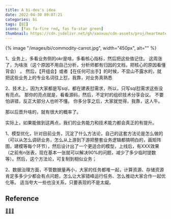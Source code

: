 ```yaml
---
title: A bi-dev's idea
date: 2022-04-30 09:07:21
categories: bi
tags: [BI]
icons: [fas fa-fire red, fas fa-star green]
thumbnail: https://cdn.jsdelivr.net/gh/xaoxuu/cdn-assets/proj/heartmate/icon.png
---
```


{% image "/images/bi/commodity-carrot.jpg", width="450px", alt="" %}

<!-- more -->

1、业务上，多看业务侧的okr是啥，多看核心指标，然后把这些值记住。 这周涨了，为啥涨（这个原因不用自己分析，分析师都有归因的文档，把核心的原因看懂背会） 。  然后，【开组会】或者【在任何可出手】的时候，不显山不露水的，就把这些业务上的专业名词往上怼，我靠，对业务真熟悉   

2、技术上，因为大家都是写sql，都在建表怼需求，所以，只写sql怼需求这些没有亮点。 那你的亮点就是，看看源码，然后，不定时的组织技术分享会议。 不要怕讲错，反正大部分人也听不懂。 你多分享之后，大家就觉得，我靠，这人牛。 

那以后晋升啥的，就有很大的概率了。

实际上，如果能做到这两点，我们的业务能力和技术能力都会真正的有提升。

1、模型优化，针对目前业务，沉淀了什么方法论，自己的这套方法论是怎么做的（可以从怎么调研业务，怎么从上游到下游把整套业务逻辑都搞明白的，画矩阵图，建模等每个环节），然后设计出了一个更适合的模型，上线后，有XXX效果（之前有n张表，现在基本一张就可以解决90%的问题，减少了多少临时提数等）。然后，这个方法论，可复制到相似业务；   

2、数据治理方面，不管数据量再小，大家的任务都堆一起，计算资源、存储资源肯定多多少少都会有点问题，怎么让大家错峰运行任务、怎么推动大家合作一起优化等。        适当夸大一些也没关系，只要表现的不是太龊。

## Reference

[🥕🥕🥕](https://www.zhihu.com/people/hongmianao)
